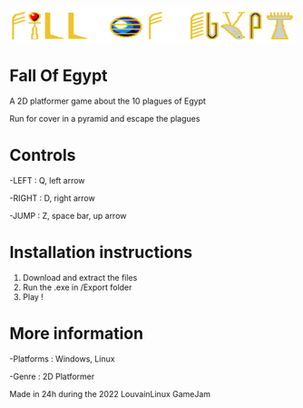 <img src="/Img/Menu_title_prod.png" align="center" width="512" height="64">

# Fall Of Egypt
A 2D platformer game about the 10 plagues of Egypt

Run for cover in a pyramid and escape the plagues

# Controls
-LEFT : Q, left arrow

-RIGHT : D, right arrow

-JUMP : Z, space bar, up arrow

# Installation instructions
1. Download and extract the files
2. Run the .exe in /Export folder
3. Play !

# More information
-Platforms : Windows, Linux

-Genre : 2D Platformer

Made in 24h during the 2022 LouvainLinux GameJam